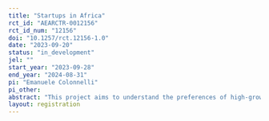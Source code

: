 ```yaml
---
title: "Startups in Africa"
rct_id: "AEARCTR-0012156"
rct_id_num: "12156"
doi: "10.1257/rct.12156-1.0"
date: "2023-09-20"
status: "in_development"
jel: ""
start_year: "2023-09-28"
end_year: "2024-08-31"
pi: "Emanuele Colonnelli"
pi_other:
abstract: "This project aims to understand the preferences of high-growth entrepreneurs / startups toward investors and accelerators in Africa. "
layout: registration
---
```



